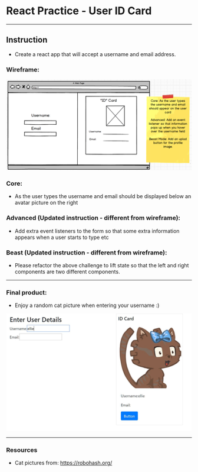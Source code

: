 # React Practice - User ID Card

---

## Instruction

- Create a react app that will accept a username and email address.

### Wireframe:

![wireframe](./public/wireframe.png)

### Core:

- As the user types the username and email should be displayed below an avatar picture on the right

### Advanced (Updated instruction - different from wireframe):

- Add extra event listeners to the form so that some extra information appears when a user starts to type etc

### Beast (Updated instruction - different from wireframe):

- Please refactor the above challenge to lift state so that the left and right components are two different components.

---

### Final product:

- Enjoy a random cat picture when entering your username :)

![Final product](./public/finalproduct.JPG)

---

### Resources

- Cat pictures from: https://robohash.org/
